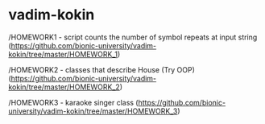 vadim-kokin
===========
/HOMEWORK1 - script counts the number of symbol repeats at input string (https://github.com/bionic-university/vadim-kokin/tree/master/HOMEWORK_1)

/HOMEWORK2 - classes that describe House (Try OOP) (https://github.com/bionic-university/vadim-kokin/tree/master/HOMEWORK_2)

/HOMEWORK3 - karaoke singer class (https://github.com/bionic-university/vadim-kokin/tree/master/HOMEWORK_3)
